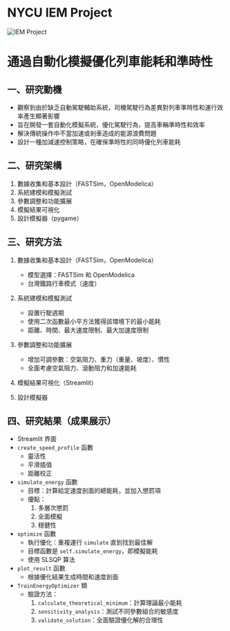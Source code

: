 # NYCU IEM Project
![IEM Project](scr/iem.png)
# 通過自動化模擬優化列車能耗和準時性
## 一、研究動機
- 觀察到由於缺乏自動駕駛輔助系統，司機駕駛行為差異對列車準時性和運行效率產生顯著影響
- 旨在開發一套自動化模擬系統，優化駕駛行為，提高車輛準時性和效率
- 解決傳統操作中不當加速或剎車造成的能源浪費問題
- 設計一種加減速控制策略，在確保準時性的同時優化列車能耗

## 二、研究架構
1. 數據收集和基本設計（FASTSim，OpenModelica）
2. 系統建模和模擬測試
3. 參數調整和功能擴展
4. 模擬結果可視化
5. 設計模擬器（pygame）

## 三、研究方法

1. 數據收集和基本設計（FASTSim，OpenModelica）
   - 模型選擇：FASTSim 和 OpenModelica
   - 台灣鐵路行車模式（速度）

2. 系統建模和模擬測試
   - 設置行駛週期
   - 使用二次函數最小平方法獲得該環境下的最小能耗
   - 距離、時間、最大速度限制、最大加速度限制

3. 參數調整和功能擴展
   - 增加可調參數：空氣阻力、重力（重量、坡度）、慣性
   - 全面考慮空氣阻力、滾動阻力和加速能耗

4. 模擬結果可視化（Streamlit）

5. 設計模擬器

## 四、研究結果（成果展示）

- Streamlit 界面
- `create_speed_profile` 函數
   - 靈活性
   - 平滑插值
   - 距離校正
- `simulate_energy` 函數
   - 目標：計算給定速度剖面的總能耗，並加入懲罰項
   - 優點：
     1. 多層次懲罰
     2. 全面模擬
     3. 穩健性
- `optimize` 函數
   - 執行優化：重複運行 `simulate` 直到找到最佳解
   - 目標函數是 `self.simulate_energy`，即模擬能耗
   - 使用 SLSQP 算法
- `plot_result` 函數
   - 根據優化結果生成時間和速度剖面
- `TrainEnergyOptimizer` 類
   - 驗證方法：
     1. `calculate_theoretical_minimum`：計算理論最小能耗
     2. `sensitivity_analysis`：測試不同參數組合的敏感度
     3. `validate_solution`：全面驗證優化解的合理性